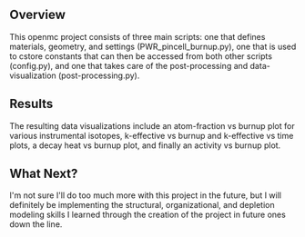 ## Overview
This openmc project consists of three main scripts: one that defines materials, geometry, and settings (PWR_pincell_burnup.py), 
one that is used to cstore constants that can then be accessed from both other scripts (config.py), 
and one that takes care of the post-processing and data-visualization (post-processing.py).

## Results
The resulting data visualizations include an atom-fraction vs burnup plot for various instrumental isotopes,
k-effective vs burnup and k-effective vs time plots, a decay heat vs burnup plot, and finally an activity vs burnup plot.

## What Next?
I'm not sure I'll do too much more with this project in the future, but I will definitely be implementing the structural, organizational, 
and depletion modeling skills I learned through the creation of the project in future ones down the line.
